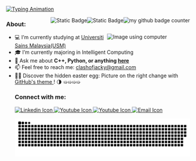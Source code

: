 [![Typing Animation](https://readme-typing-svg.herokuapp.com?lines=Hi+there!+I'm+Jacky+Chung.;I+love+building+cool+projects.;As+a+novice,+I'm+eager+to+learn.;Hit+me+up+for+exciting+collaboration!
)](https://git.io/typing-svg)

<!-- need to make this into gif-->
<img src="https://komarev.com/ghpvc/?username=JackyChung2003&style=flat-square&color=blue" alt="my github badge counter" align="right"/>
<img alt="Static Badge" src="https://img.shields.io/badge/Made_With_Love-blue?style=flat-square" alt="Made with love" align="right">
<img alt="Static Badge" src="https://img.shields.io/badge/Author-Jacky-blue?style=flat-square&logo=github&color=blue" alt="Author badge" align="right">


<!-- If want add banner can add here -->
 
### About: 

<picture>
    <source media="(prefers-color-scheme: dark)" srcset="images/Img-using-computer-dark-mode.jpg">
    <source media="(prefers-color-scheme: light)" srcset="images/Img-using-computer-light-mode.jpg">
    <img alt="Image using computer" width="45%" align="right">
</picture>

<ul>
    <li> 💻 I’m currently studying at <a href="https://www.usm.my">Universiti Sains Malaysia(USM) </a> </li>
    <li> 🎓 I’m currently majoring in Intelligent Computing </li>
    <li> 💬 Ask me about <b>C++, Python, or anything <a href="mailto: clashofjacky@gmail.com">here</a> </b> </li>
    <li> 📫 Feel free to reach me: <a href="mailto: clashofjacky@gmail.com">clashofjacky@gmail.com</a> </li>
    <li> 🕵️‍♂️ Discover the hidden easter egg: Picture on the right change with <a href="https://docs.github.com/en/account-and-profile/setting-up-and-managing-your-personal-account-on-github/managing-user-account-settings/managing-your-theme-settings">GitHub's theme </a>! 🌗 ➯➯➯➯ </li>
</ui>


### Connect with me:
<p>
<a href="https://www.linkedin.com/in/jacky-chung-sze-yung-630b2b188">
  <picture>
    <source media="(prefers-color-scheme: dark)" srcset="images/linkedin-dark-mode.png">
    <source media="(prefers-color-scheme: light)" srcset="images/linkedin-light-mode.png">
    <img alt="Linkedin Icon" width="5%">
  </picture>
</a>
<a href="https://instagram.com/code_with_seed?igshid=OGQ5ZDc2ODk2ZA==">
  <picture>
    <source media="(prefers-color-scheme: dark)" srcset="images/instagram-dark-mode.png">
    <source media="(prefers-color-scheme: light)" srcset="images/instagram-light-mode.png">
    <img alt="Youtube Icon" width="5%">
  </picture>
</a>
<a href="https://instagram.com/code_with_seed?igshid=OGQ5ZDc2ODk2ZA==">
  <picture>
    <source media="(prefers-color-scheme: dark)" srcset="images/youtube-dark-mode.png">
    <source media="(prefers-color-scheme: light)" srcset="images/youtube-light-mode.png">
    <img alt="Youtube Icon" width="5%">
  </picture>
</a>
<a href="mailto:clashofjacky@gmail.com">
  <picture>
    <source media="(prefers-color-scheme: dark)" srcset="images/mail-dark-mode.png">
    <source media="(prefers-color-scheme: light)" srcset="images/mail-light-mode.png">
    <img alt="Email Icon" width="5%">
  </picture>
</a>
</p>

<picture>
      <source media="(prefers-color-scheme: dark)" srcset="https://raw.githubusercontent.com/JackyChung2003/JackyChung2003/output/github-snake-dark.svg" />
      <source media="(prefers-color-scheme: light)" srcset="https://raw.githubusercontent.com/JackyChung2003/JackyChung2003/output/github-snake.svg" />
      <img alt="github-snake" src="github-snake.svg"  />
</picture>


<!--
need to have banner 
can have profile view
can have about me
better have a moving gif
have a light and darkmode social media link
language or tools use


add a oh you are still reading text
buy me a coffee
ping project

